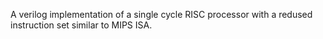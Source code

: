 A verilog implementation of a single cycle RISC processor with a redused instruction set similar to MIPS ISA.
